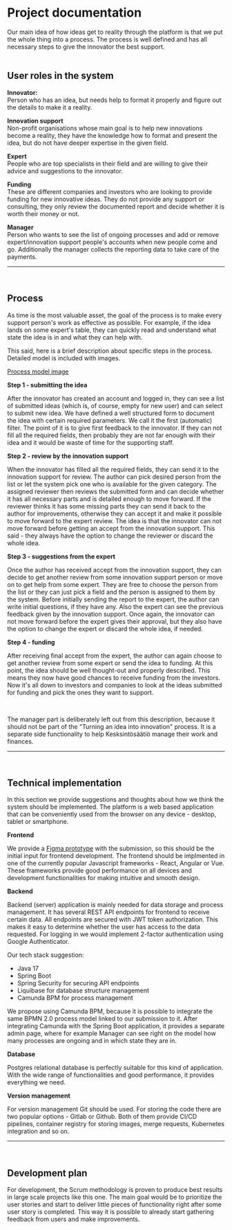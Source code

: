 # **Project documentation**

Our main idea of how ideas get to reality through the platform is that we put the whole thing into a process. The process is well defined and has all necessary steps to give the innovator the best support.
<br><br>

## **User roles in the system**

**Innovator:**<br>
Person who has an idea, but needs help to format it properly and figure out the details to make it a reality.

**Innovation support**<br>
Non-profit organisations whose main goal is to help new innovations become a reality, they have the knowledge how to format and present the idea, but do not have deeper expertise in the given field.

**Expert**<br>
People who are top specialists in their field and are willing to give their advice and suggestions to the innovator.

**Funding**<br>
These are different companies and investors who are looking to provide funding for new innovative ideas. They do not provide any support or consulting, they only review the documented report and decide whether it is worth their money or not.

**Manager**<br>
Person who wants to see the list of ongoing processes and add or remove expert/innovation support people's accounts when new people come and go. Additionally the manager collects the reporting data to take care of the payments.

---
<br>

## **Process**
As time is the most valuable asset, the goal of the process is to make every support person's work as effective as possible. For example, if the idea lands on some expert's table, they can quickly read and understand what state the idea is in and what they can help with.

This said, here is a brief description about specific steps in the process. Detailed model is included with images. 

[Process model image](./assets/process_img.png)

**Step 1 - submitting the idea**

After the innovator has created an account and logged in, they can see a list of submitted ideas (which is, of course, empty for new user) and can select to submit new idea. We have defined a well structured form to document the idea with certain required parameters. We call it the first (automatic) filter. The point of it is to give first feedback to the innovator. If they can not fill all the required fields, then probably they are not far enough with their idea and it would be waste of time for the supporting staff.

**Step 2 - review by the innovation support**

When the innovator has filled all the required fields, they can send it to the innovation support for review. The author can pick desired person from the list or let the system pick one who is available for the given category. The assigned reviewer then reviews the submitted form and can decide whether it has all necessary parts and is detailed enough to move forward. If the reviewer thinks it has some missing parts they can send it back to the author for improvements, otherwise they can accept it and make it possible to move forward to the expert review. The idea is that the innovator can not move forward before getting an accept from the innovation support. This said - they always have the option to change the reviewer or discard the whole idea.

**Step 3 - suggestions from the expert**

Once the author has received accept from the innovation support, they can decide to get another review from some innovation support person or move on to get help from some expert. They are free to choose the person from the list or they can just pick a field and the person is assigned to them by the system. Before initially sending the report to the expert, the author can write initial questions, if they have any. Also the expert can see the previous feedback given by the innovation support. Once again, the innovator can not move forward before the expert gives their approval, but they also have the option to change the expert or discard the whole idea, if needed.

**Step 4 - funding**

After receiving final accept from the expert, the author can again choose to get another review from some expert or send the idea to funding. At this point, the idea should be well thought-out and properly described. This means they now have good chances to receive funding from the investors. Now it's all down to investors and companies to look at the ideas submitted for funding and pick the ones they want to support.

<br>

The manager part is deliberately left out from this description, because it should not be part of the "Turning an idea into innovation" process. It is a separate side functionality to help Kesksintösäätiö manage their work and finances.

---
<br>

## **Technical implementation**

In this section we provide suggestions and thoughts about how we think the system should be implemented. The platform is a web based application that can be conveniently used from the browser on any device - desktop, tablet or smartphone.

**Frontend**

We provide a [Figma prototype](https://bit.ly/3fJclcJ) with the submission, so this should be the initial input for frontend development. The frontend should be implmented in one of the currently popular Javascript frameworks - React, Angular or Vue. These frameworks provide good performance on all devices and development functionalities for making intuitive and smooth design.

**Backend**

Backend (server) application is mainly needed for data storage and process management. It has several REST API endpoints for frontend to receive certain data. All endpoints are secured with JWT token authorization. This makes it easy to determine whether the user has access to the data requested. For logging in we would implement 2-factor authentication using Google Authenticator.

Our tech stack suggestion:
- Java 17
- Spring Boot
- Spring Security for securing API endpoints
- Liquibase for database structure management
- Camunda BPM for process management

We propose using Camunda BPM, because it is possible to integrate the same BPMN 2.0 process model linked to our submission to it. After integrating Camunda with the Spring Boot application, it provides a separate admin page, where for example Manager can see right on the model how many processes are ongoing and in which state they are in.

**Database**

Postgres relational database is perfectly suitable for this kind of application. With the wide range of functionalities and good performance, it provides everything we need.

**Version management**

For version management Git should be used. For storing the code there are two popular options - Gitlab or Github. Both of them provide CI/CD pipelines, container registry for storing images, merge requests, Kubernetes integration and so on.

---
<br>

## **Development plan**

For development, the Scrum methodology is proven to produce best results in large scale projects like this one. The main goal would be to prioritize the user stories and start to deliver little pieces of functionality right after some user story is completed. This way it is possible to already start gathering feedback from users and make improvements.